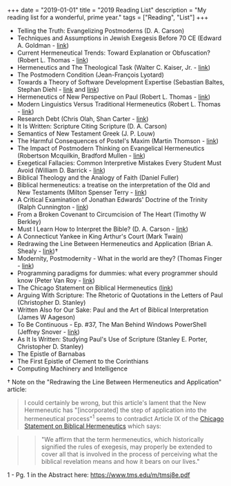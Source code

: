 +++
date = "2019-01-01"
title = "2019 Reading List"
description = "My reading list for a wonderful, prime year."
tags = ["Reading", "List"]
+++

- Telling the Truth: Evangelizing Postmoderns (D. A. Carson)
- Techniques and Assumptions in Jewish Exegesis Before 70 CE (Edward A. Goldman - [link](https://www.thefreelibrary.com/Techniques+and+Assumptions+in+Jewish+Exegesis+before+70+CE.-a016617400))
- Current Hermeneutical Trends: Toward Explanation or Obfuscation? (Robert L. Thomas - [link](https://www.etsjets.org/files/JETS-PDFs/39/39-2/39-2-pp241-256_JETS.pdf))
- Hermeneutics and The Theological Task (Walter C. Kaiser, Jr. - [link](https://biblicalstudies.org.uk/pdf/tj/task_kaiser.pdf))
- The Postmodern Condition (Jean-François Lyotard)
- Towards a Theory of Software Development Expertise (Sebastian Baltes, Stephan Diehl - [link](https://arxiv.org/abs/1807.06087) and [link](https://adriancolyer.files.wordpress.com/2018/12/SDExp-Fig-4.jpeg))
- Hermeneutics of New Perspective on Paul (Robert L. Thomas - [link](https://tms.edu/messages/chapel983/))
- Modern Linguistics Versus Traditional Hermeneutics (Robert L. Thomas - [link](https://www.tms.edu/m/tmsj14b.pdf))
- Research Debt (Chris Olah, Shan Carter - [link](https://distill.pub/2017/research-debt/))
- It Is Written: Scripture Citing Scripture (D. A. Carson)
- Semantics of New Testament Greek (J. P. Louw)
- The Harmful Consequences of Postel's Maxim (Martin Thomson - [link](https://tools.ietf.org/html/draft-thomson-postel-was-wrong-00))
- The Impact of Postmodern Thinking on Evangelical Hermeneutics (Robertson Mcquilkin, Bradford Mullen - [link](https://www.etsjets.org/files/JETS-PDFs/40/40-1/40-1-pp069-082_JETS.pdf))
- Exegetical Fallacies: Common Interpretive Mistakes Every Student Must Avoid (William D. Barrick - [link](https://www.tms.edu/m/msj19.1.pdf))
- Biblical Theology and the Analogy of Faith (Daniel Fuller)
- Biblical hermeneutics: a treatise on the interpretation of the Old and New Testaments (Milton Spenser Terry - [link](https://archive.org/details/biblicalhermeneu00terruoft/mode/2up))
- A Critical Examination of Jonathan Edwards' Doctrine of the Trinity (Ralph Cunnington - [link](https://tgc-documents.s3.amazonaws.com/themelios/Themelios39.2.pdf#page=12))
- From a Broken Covenant to Circumcision of The Heart (Timothy W Berkley)
- Must I Learn How to Interpret the Bible? (D. A. Carson - [link](https://s3.amazonaws.com/tgc-documents/carson/1996_must_I_learn_how_to_interpret_the_Bible_reformatted.pdf))
- A Connecticut Yankee in King Arthur's Court (Mark Twain)
- Redrawing the Line Between Hermeneutics and Application (Brian A. Shealy - [link](https://www.tms.edu/m/tmsj8e.pdf))†
- Modernity, Postmodernity - What in the world are they? (Thomas Finger - [link](https://www.jstor.org/stable/43052414?seq=1))
- Programming paradigms for dummies: what every programmer should know (Peter Van Roy - [link](https://blog.acolyer.org/2019/01/25/programming-paradigms-for-dummies-what-every-programmer-should-know/))
- The Chicago Statement on Biblical Hermeneutics ([link](https://library.dts.edu/Pages/TL/Special/ICBI_2.pdf))
- Arguing With Scripture: The Rhetoric of Quotations in the Letters of Paul (Christopher D. Stanley)
- Written Also for Our Sake: Paul and the Art of Biblical Interpretation (James W Aageson)
- To Be Continuous - Ep. #37, The Man Behind Windows PowerShell (Jeffrey Snover - [link](https://soundcloud.com/heavybit/to-be-continuous-ep-37-the-man-behind-windows-powershell))
- As It Is Written: Studying Paul's Use of Scripture (Stanley E. Porter, Christopher D. Stanley)
- The Epistle of Barnabas
- The First Epistle of Clement to the Corinthians
- Computing Machinery and Intelligence

† Note on the "Redrawing the Line Between Hermeneutics and Application" article:

> I could certainly be wrong, but this article's lament that the New Hermeneutic has "[incorporated] the step of application into the hermeneutical process"<sup>1</sup> seems to contradict Article IX of the [Chicago Statement on Biblical Hermeneutics](https://library.dts.edu/Pages/TL/Special/ICBI_2.pdf) which says:

> > "We affirm that the term hermeneutics, which historically signified the rules of exegesis, may properly be extended to cover all that is involved in the process of perceiving what the biblical revelation means and how it bears on our lives."

<aside class="marginnote">
  <span class="noteNumber">1</span> - Pg. 1 in the Abstract here: <a href="https://www.tms.edu/m/tmsj8e.pdf" target="_blank">https://www.tms.edu/m/tmsj8e.pdf</a>
</aside>
